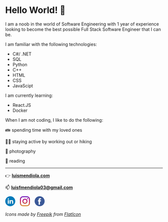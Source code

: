 # Hello World! 👋

I am a noob in the world of Software Engineering with 1 year of experience looking to become the best possible Full Stack Software Engineer that I can be.

I am familiar with the following technologies:
- C#/ .NET
- SQL
- Python
- C++
- HTML
- CSS
- JavaScipt

I am currently learning:
- React.JS
- Docker

When I am not coding, I like to do the following:

👪 spending time with my loved ones

🏋️‍♂️ staying active by working out or hiking

📸 photography

📖 reading


---

👉 **[luismendiola.com](https://luismendiola.com)**

📫 **<luisfmendiola03@gmail.com>**

[![linkedin](/linkedin.png)](https://www.linkedin.com/in/luis-mendiola03/) &ensp; [![instagram](/instagram.png)](https://www.instagram.com/luiiis_shoots/)  &ensp; [![facebook](/facebook.png)](https://www.facebook.com/luis.f.mendiola.98/)

*Icons made by [Freepik](https://www.freepik.com) from [FlatIcon](https://www.flaticon.com)*


